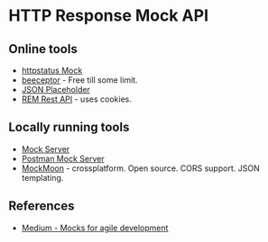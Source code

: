 # HTTP Response Mock API

## Online tools

* [httpstatus Mock](https://httpstat.us/)
* [beeceptor](https://beeceptor.com/) - Free till some limit.
* [JSON Placeholder](https://jsonplaceholder.typicode.com/)
* [REM Rest API](http://rem-rest-api.herokuapp.com/) - uses cookies.

## Locally running tools

* [Mock Server](http://www.mock-server.com/mock_server/running_mock_server.html)
* [Postman Mock Server](https://learning.getpostman.com/docs/postman/mock_servers/setting_up_mock/)
* [MockMoon](https://mockoon.com/) - crossplatform. Open source. CORS support. JSON templating.


## References

* [Medium - Mocks for agile development](https://medium.com/better-practices/https-medium-com-postman-engineering-fake-it-till-you-make-it-mocks-for-agile-development-f4d050cad694)
